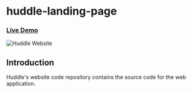 # huddle-landing-page

### [Live Demo](https://musical-daffodil-fbc0da.netlify.app)

![Huddle Website](https://i.ibb.co/xmbpdm2/huddle-landing-page.png)

## Introduction 
Huddle's website code repository contains the source code for the web application.

